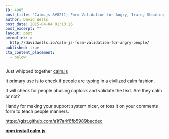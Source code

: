```yaml
---
ID: 4985
post_title: 'Calm.js &#8211; Form Validation for Angry, Irate, Shouting People. AKA Stop Negative Nancies'
author: David Wells
post_date: 2015-04-04 01:13:26
post_excerpt: ""
layout: post
permalink: >
  http://davidwells.io/calm-js-form-validation-for-angry-people/
published: true
cta_content_placement:
  - below
---
```

Just whipped together <a href="https://github.com/DavidWells/calm.js">calm.js</a>

It primary use is to check if people are typing in a civilized calm fashion.

It will check for people abusing caplock and validate the text. Are they calm or not?

Handy for making your support system nicer, or toss it on your comments form to teach people manners.

https://gist.github.com/a1f7a4f6fb5989becdec

<a href="https://www.npmjs.com/package/calm.js"><strong>npm install calm.js</strong></a>

&nbsp;